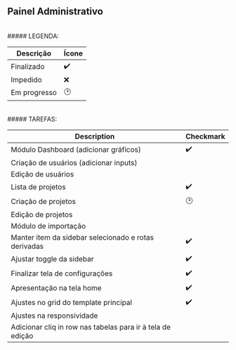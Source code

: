 ## Painel Administrativo


<br/>
##### LEGENDA:

| Descrição                             | Ícone                   |
| -----------------------------------   | ----------------------- |
| Finalizado                            | :heavy_check_mark:      |
| Impedido                              | :x:                     |
| Em progresso                          | :clock2:                |
<br/>
##### TAREFAS:

| Description                           | Checkmark               |
| -----------------------------------   | ----------------------- |
| Módulo Dashboard (adicionar gráficos) |:heavy_check_mark:       |
| Criação de usuários (adicionar inputs)|                         |
| Edição de usuários                    |                         |
| Lista de projetos                     |    :heavy_check_mark:   |
| Criação de projetos                   |        :clock2:         |
| Edição de projetos                    |                         |
| Módulo de importação                  |                         |
| Manter item da sidebar selecionado e rotas derivadas |:heavy_check_mark:|
| Ajustar toggle da sidebar             |:heavy_check_mark: |
| Finalizar tela de configurações       |:heavy_check_mark: |
| Apresentação na tela home       |:heavy_check_mark: |
| Ajustes no grid do template principal       |:heavy_check_mark: |
| Ajustes na responsividade       |                               |
| Adicionar cliq in row nas tabelas para ir à tela de edição       |                               |



 
